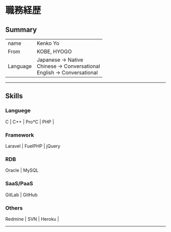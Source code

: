 # 職務経歴

## Summary
| | |
|:--|:--|
| name | Kenko Yo |
| From | KOBE, HYOGO |
| Language | Japanese -> Native<br>Chinese -> Conversational<br>English -> Conversational|

---

## Skills
### Languege
 C | C++ | Pro*C | PHP |
### Framework
 Laravel | FuelPHP | jQuery
### RDB
 Oracle | MySQL
### SaaS/PaaS
 GitLab | GitHub 
### Others
 Redmine | SVN | Heroku |

---
<!-- ## History -->
